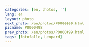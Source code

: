 ```yaml
---
categories: [en, photos, '']
lang: en
layout: photo
next_photo: /en/photos/P0000260.html
picname: P0000498
prev_photo: /en/photos/P0000499.html
tags: [Fotofalle, Leopard]
---
```

